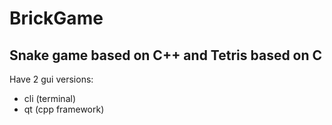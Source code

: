 # BrickGame
Snake game based on C++ and Tetris based on C
---------------------------------
Have 2 gui versions:
- cli (terminal)
- qt (cpp framework) 
